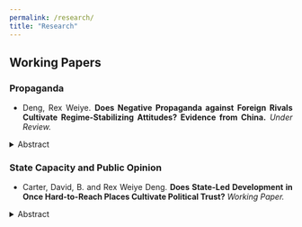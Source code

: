 ```yaml
---
permalink: /research/
title: "Research"
---
```


<div align="justify">
  
## Working Papers

### Propaganda
* Deng, Rex Weiye. **Does Negative Propaganda against Foreign Rivals Cultivate Regime-Stabilizing Attitudes? Evidence from China.** _Under Review._
<details><summary>Abstract</summary>

Authoritarian regimes massively engage in "negative propaganda" that spreads disproportionately derogatory information defaming foreign rivals. Can such propaganda shape public opinion that stabilizes the regime? I argue that negative propaganda can arouse opposition to the democratic regime and democratic reform because it incites fear of the liberal regime, but it does not necessarily improve regime support. By analyzing over 800,000 Weibo posts from Chinese state-affiliated media, I show that negative propaganda has been consistently prevalent and potentially fear-inducing. With a survey experiment in China, I find that exposure to negative propaganda significantly lowers evaluations of the democratic regime and preference for democratic reform. It also induces fear, which substantially mediates the treatment effects. However, negative propaganda does not significantly improve evaluations of the domestic regime. These results contribute to the understanding of how emotions embedded in propaganda shape public opinion and how authoritarian regimes survive in a changing information environment. 
  </details>

### State Capacity and Public Opinion
* Carter, David, B. and Rex Weiye Deng. **Does State-Led Development in Once Hard-to-Reach Places Cultivate Political Trust?** _Working Paper._
<details><summary>Abstract</summary>
<p align="justify">
The most rugged and remote areas of contemporary states have historically had less state presence. Since the middle of the 20th century, most states have steadily increased their presence in these formerly ``ungoverned'' spaces. This increase in state presence involves increases in administrative capacity, the promotion of infrastructure, and development projects aimed to increase tax revenue and foster closer connections to the central government. Theoretical arguments about the consequences of increased state presence range from assertions that citizens in these areas resist and dislike the state, to the idea that state presence can increase trust in government and foster greater social trust among anonymous individuals. Lacking is much evidence over whether and how individual-level attitudes towards the state and fellow citizens are distinct in rugged areas of the state with contemporary development projects. We provide evidence on this front using detailed spatial data on terrain ruggedness, contemporary infrastructure developments, historical proxies for state penetration, and two different geographically specific surveys. We demonstrate that individuals in rugged areas with greater contemporary development footprints exhibit more trust in the central government and higher levels of social trust.
  </details>
</div> 
